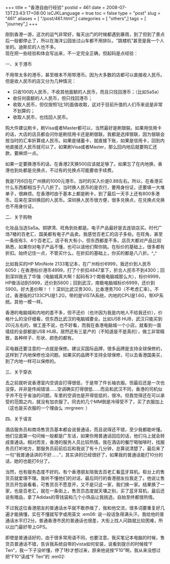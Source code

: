 +++
title = "香港自由行经验"
postid = 461
date = 2008-07-13T23:43:17+08:00
isCJKLanguage = true
toc = false
type = "post"
slug = "461"
aliases = [ "/post/461.html",]
categories = [ "others",]
tags = [ "journey",]
+++


刚到香港一游，这次的运气非常好，每天出门的时候都遇到暴雨，到了但到了景点后一般都停止了，所以在海洋公园坐过山车都不用排队，“跳楼机”甚至是我一个人坐的。迪斯尼的人也不多。  
现在把一些经验和体会写出来，不一定完全正确，但起码是点经验：

一、关于港币

不用带太多的港币，甚至根本不用带港币。因为大多数的店都可以直接收人民币。但是收人民币的店又分为几种情况：

-   只收100的人民币，不收其他面额的人民币，而且只找回港币；（比如SaSa）
-   收任何面额的人人民币，但只找回港币；
-   收取人民币，但仅按照1比1的面值收取，这对于目前升值的人们币来说是非常不划算的；
-   收取人民币，也找回人民币。

<!--more-->  

购大件建议刷卡，刷Visa或者Master都可以，当然最好是刷银联。如果用信用卡的话，大店的店员都会问你是刷信用卡还是刷银联。我都是选择银联，因为银联会按当时的汇率折算成人民币。如果是储蓄卡，就直接下账，如果是信用卡，回到内地直接还人民币就可以了。如果刷Visa或者Master，那么回内地后就要购汇还款，要麻烦一点。

如果一定要换港币的话，在香港2天换500应该就足够了。如果忘了在内地换，香港也到处都是兑换点，不过有的兑换点可能要收手续费。

我是7月6日在广州换的1000元港币，当时的买入价是0.88左右。所以，在香港买什么东西都相当于八八折了。当时换人民币的是农行，要用身份证，还要填一大堆单子，很麻烦。在香港时由于基本上都是刷卡，到了最后一天手上还有800多港币。后来在深圳换回的人民币。深圳换人民币很方便，很多兑换点，在兑换点兑换也不用身份证。

二、关于购物

化妆品当选SaSa。铜锣湾、旺角到处都是。电子产品最好是去连锁店买。时代广场7楼的百老汇、国美都有电子产品卖。我感觉百老汇的店子多些。在旺角，甚至一条街有3、4个百老汇。店子有大有小，但东西都差不多。店员大都对产品比较熟悉，如果你对电子产品不懂，也可以请他们帮你挑。在标价的基础上，很多都有折扣。始终记住一点，不管买什么，在折扣的基础上，你买的都是八八折。\^\_\^

比如我买的HP MiniNote
2133笔记本，在广州标价6999，我还价到人民币6050；在香港标价港币4999，打了个折扣4847拿下，折合人民币不到4300；回到深圳我去了华强（电脑城真大啊！起码有3个南极电脑城那么大），标价6999，HP做活动到5999，还价到5600；回到武汉，南极电脑城标价6999，还价到5900。好大差价啊！！！深圳比武汉贵300，比香港贵700（不考虑汇率）。不过，香港版的2133CPU是1.2G，带的是VISTA系统，内地的CPU是1.6G，带XP系统。其他一模一样。

香港的电脑城和内地的差不多，但不还价（也许因为我是内地人不给我还价），价格什么的没仔细看，但东西比武汉的电脑城要全。比如USB
HUB，武汉只能买到20元左右的，做工差不说，也不好看，而我在香港电脑城一个小店，就看到一面墙挂的全部都是USB
HUB，居然还有三星产的（不知道是不是真的），做工非常精致，各种样子、形状、颜色的都有。

买电器还要注意的一点就是保修。建议买国际品牌，很多品牌是支持全球保修的，这样到了内地保修也没问题。如果买的品牌不支持全球保修，可以去香港国美买，到了内地一样可以保修的。

三、关于穿衣

去之前就听说香港室内空调会打得很低，于是带了件长袖衣服。但最后还是一次也没穿。并非是传闻错误……空调确实打得很低……而且和武汉不同，香港的司机似乎并不在乎省油的问题，车里的空调也是开得低低的，很冷。但我觉得还在可以承受的范围之内，就没有加衣服了。同去的几个MM倒是冷得受不了，买了衣服加上（这也是买衣服的一个理由么
:mrgreen: ）

四、关于语言

酒店服务员和商场售货员基本都会说普通话，而且说得还不错，至少我都能听懂。他们见面第一句问候一般都是广东话，如果你用普通话回应的话，他们马上就会转成普通话。相对而言，香港的服务人员比较热情。我在酒店的餐厅喝咖啡时，找服务员打听地方，那服务员前前后后和我说了有十几分钟，总算说清楚了，最后来了一句“我普通话讲的不好……”，其实讲的已经很好了，如果我的普通话能打10分的话，她的也能打6分了。

当然，也有服务态度不好的。有个香港朋友陪我去百老汇看蓝牙耳机。柜台上的售货员就爱理不理。我听不懂他们的对话，最后同行的香港朋友拉我走了。他说让售货员开包装看看，可售货员不愿意开，又不是只这一家，我们换一家。结果换了一家，也是百老汇，就在一条街上，售货员态度就天壤之别，买了蓝牙耳机，最后还说有赠品，拿了Adidas的零钱袋和几个小饰品让我挑选，自始至终都很热情。

不过我这位香港朋友的普通话水平就不敢恭维了，我和他交流，很多词要重复好几遍才能搞懂，实在不懂就写字或用英文
:em06:
说一段话急得满头汗。我给他的普通话水平打2分。普通香港市民的普通话也很差，大街上找人问路就比较困难，所以出门最好带上GPS。

即使是普通话好的，由于很多常用语不同，也要注意。我买笔记本电脑的时候，售货员普通话不错，告诉我系统自带的vista如何安装，说看到提示的时候按“F
Ten”，我一下子没听懂，停了1秒才想过来，原来他说按“F10”啊，我从来没想过把“F10”读成“F
Ten”的 :em02:

